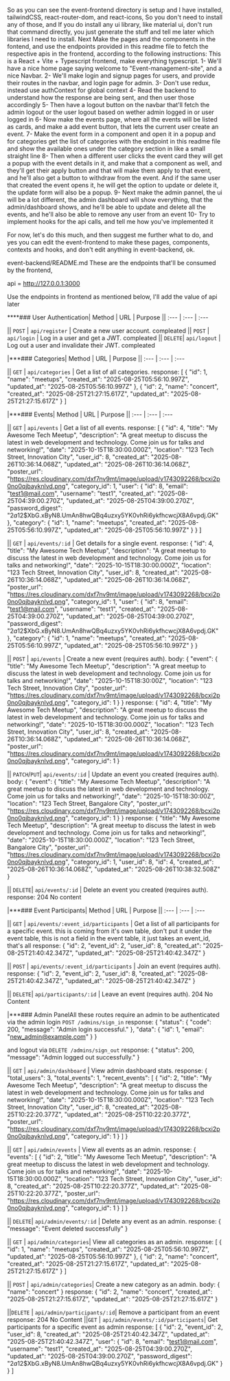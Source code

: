So as you can see the event-frontend directory is setup and I have installed, tailwindCSS, react-router-dom, and react-icons, So you don't need to install any of those, and If you do install any ui library, like material ui, don't run that command directly, you just generate the stuff and tell me later which libraries I need to install. Next Make the pages and the components in the fontend, and use the endpoints provided in this readme file to fetch the respective apis in the frontend, according to the following instructions:
This is a React + Vite + Typescript frontend, make everything typescript.
1- We'll have a nice home page saying welcome to "Event-management-site", and a nice Navbar.
2- We'll make login and signup pages for users, and provide their routes in the navbar, and login page for admin.
3- Don't use redux, instead use authContext for global context
4- Read the backend to understand how the response are being sent, and then user those accordingly
5- Then have a logout button on the navbar that'll fetch the admin logout or the user logout based on wether admin logged in or user logged in
6- Now make the events page, where all the events will be listed as cards, and make a add event button, that lets the current user create an event.
7- Make the event form in a component and open it in a popup and for categories get the list of categories with the endpoint in this readme file and show the available ones under the category section in like a small straight line
8- Then when a different user clicks the event card they will get a popup with the event details in it, and make that a component as well, and they'll get their apply button and that will make them apply to that event, and he'll also get a button to withdraw from the event. And if the same user that created the event opens it, he will get the option to update or delete it, the update form will also be a popup.
9- Next make the admin pannel, the ui will be a lot different, the admin dashboard will show everything, that the admin/dashboard shows, and he'll be able to update and delete all the events, and he'll also be able to remove any user from an event
10- Try to implement hooks for the api calls, and tell me how you've implemented it

For now, let's do this much, and then suggest me further what to do, and yes you can edit the event-frontend to make these pages, components, contexts and hooks, and don't edit anything in event-backend, ok.

event-backend/README.md
These are the endpoints that'll be consumed by the frontend, 

api = http://127.0.0.1:3000

Use the endpoints in frontend as mentioned below, I'll add the value of api later

****### User Authentication| Method | URL | Purpose || :--- | :--- | :--- 

|| `POST` | `api/register` | Create a new user account. compleated
|| `POST` | `api/login` | Log in a user and get a JWT.  compleated
|| `DELETE`| `api/logout` | Log out a user and invalidate their JWT.  compleated

|***### Categories| Method | URL | Purpose || :--- | :--- | :--- 

|| `GET` | `api/categories` | Get a list of all categories.
response:
[
	{
		"id": 1,
		"name": "meetups",
		"created_at": "2025-08-25T05:56:10.997Z",
		"updated_at": "2025-08-25T05:56:10.997Z"
	},
	{
		"id": 2,
		"name": "concert",
		"created_at": "2025-08-25T21:27:15.617Z",
		"updated_at": "2025-08-25T21:27:15.617Z"
	}
]


|***### Events| Method | URL | Purpose || :--- | :--- | :--- 

|| `GET` | `api/events` | Get a list of all events.
response:
[
	{
		"id": 4,
		"title": "My Awesome Tech Meetup",
		"description": "A great meetup to discuss the latest in web development and technology. Come join us for talks and networking!",
		"date": "2025-10-15T18:30:00.000Z",
		"location": "123 Tech Street, Innovation City",
		"user_id": 8,
		"created_at": "2025-08-26T10:36:14.068Z",
		"updated_at": "2025-08-26T10:36:14.068Z",
		"poster_url": "https://res.cloudinary.com/dxf7nv9mt/image/upload/v1743092268/bcxi2p0no0qjbayknlvd.png",
		"category_id": 1,
		"user": {
			"id": 8,
			"email": "test1@mail.com",
			"username": "test1",
			"created_at": "2025-08-25T04:39:00.270Z",
			"updated_at": "2025-08-25T04:39:00.270Z",
			"password_digest": "$2a$12$XbG.xByN8.UmAn8hwQBq4uzxy5YK0vhRi6ykfhcwcjX8A6vpdj.GK"
		},
		"category": {
			"id": 1,
			"name": "meetups",
			"created_at": "2025-08-25T05:56:10.997Z",
			"updated_at": "2025-08-25T05:56:10.997Z"
		}
	}
]

|| `GET` | `api/events/:id` | Get details for a single event. 
response:
{
	"id": 4,
	"title": "My Awesome Tech Meetup",
	"description": "A great meetup to discuss the latest in web development and technology. Come join us for talks and networking!",
	"date": "2025-10-15T18:30:00.000Z",
	"location": "123 Tech Street, Innovation City",
	"user_id": 8,
	"created_at": "2025-08-26T10:36:14.068Z",
	"updated_at": "2025-08-26T10:36:14.068Z",
	"poster_url": "https://res.cloudinary.com/dxf7nv9mt/image/upload/v1743092268/bcxi2p0no0qjbayknlvd.png",
	"category_id": 1,
	"user": {
		"id": 8,
		"email": "test1@mail.com",
		"username": "test1",
		"created_at": "2025-08-25T04:39:00.270Z",
		"updated_at": "2025-08-25T04:39:00.270Z",
		"password_digest": "$2a$12$XbG.xByN8.UmAn8hwQBq4uzxy5YK0vhRi6ykfhcwcjX8A6vpdj.GK"
	},
	"category": {
		"id": 1,
		"name": "meetups",
		"created_at": "2025-08-25T05:56:10.997Z",
		"updated_at": "2025-08-25T05:56:10.997Z"
	}
}

|| `POST` | `api/events` | Create a new event (requires auth). 
body:
{
  "event": {
    "title": "My Awesome Tech Meetup",
    "description": "A great meetup to discuss the latest in web development and technology. Come join us for talks and networking!",
    "date": "2025-10-15T18:30:00Z",
    "location": "123 Tech Street, Innovation City",
    "poster_url": "https://res.cloudinary.com/dxf7nv9mt/image/upload/v1743092268/bcxi2p0no0qjbayknlvd.png",
    "category_id": 1
  }
}
response:
{
	"id": 4,
	"title": "My Awesome Tech Meetup",
	"description": "A great meetup to discuss the latest in web development and technology. Come join us for talks and networking!",
	"date": "2025-10-15T18:30:00.000Z",
	"location": "123 Tech Street, Innovation City",
	"user_id": 8,
	"created_at": "2025-08-26T10:36:14.068Z",
	"updated_at": "2025-08-26T10:36:14.068Z",
	"poster_url": "https://res.cloudinary.com/dxf7nv9mt/image/upload/v1743092268/bcxi2p0no0qjbayknlvd.png",
	"category_id": 1
}

|| `PATCH`/`PUT`| `api/events/:id` | Update an event you created (requires auth).
body:
{
  "event": {
    "title": "My Awesome Tech Meetup",
    "description": "A great meetup to discuss the latest in web development and technology. Come join us for talks and networking!",
    "date": "2025-10-15T18:30:00Z",
    "location": "123 Tech Street, Bangalore City",
    "poster_url": "https://res.cloudinary.com/dxf7nv9mt/image/upload/v1743092268/bcxi2p0no0qjbayknlvd.png",
    "category_id": 1
  }
}
response:
{
	"title": "My Awesome Tech Meetup",
	"description": "A great meetup to discuss the latest in web development and technology. Come join us for talks and networking!",
	"date": "2025-10-15T18:30:00.000Z",
	"location": "123 Tech Street, Bangalore City",
	"poster_url": "https://res.cloudinary.com/dxf7nv9mt/image/upload/v1743092268/bcxi2p0no0qjbayknlvd.png",
	"category_id": 1,
	"user_id": 8,
	"id": 4,
	"created_at": "2025-08-26T10:36:14.068Z",
	"updated_at": "2025-08-26T10:38:32.508Z"
}

|| `DELETE`| `api/events/:id` | Delete an event you created (requires auth). 
response:
204 No content

|***### Event Participants| Method | URL | Purpose || :--- | :--- | :--- 

|| `GET` | `api/events/:event_id/participants` | Get a list of all participants for a specific event. this is coming from it's own table, don't put it under the event table, this is not a field in the event table, it just takes an event_id, that's all
response:
{
	"id": 2,
	"event_id": 2,
	"user_id": 8,
	"created_at": "2025-08-25T21:40:42.347Z",
	"updated_at": "2025-08-25T21:40:42.347Z"
}

|| `POST` | `api/events/:event_id/participants` | Join an event (requires auth). 
response:
{
	"id": 2,
	"event_id": 2,
	"user_id": 8,
	"created_at": "2025-08-25T21:40:42.347Z",
	"updated_at": "2025-08-25T21:40:42.347Z"
}

|| `DELETE`| `api/participants/:id` | Leave an event (requires auth). 
204 No Content

|***### Admin PanelAll these routes require an admin to be authenticated via the admin login 
`POST /admins/sign_in`
response:
{
	"status": {
		"code": 200,
		"message": "Admin login successful."
	},
	"data": {
		"id": 1,
		"email": "new_admin@example.com"
	}
}

and logout via `DELETE /admins/sign_out`
response:
{
	"status": 200,
	"message": "Admin logged out successfully."
}

|| `GET` | `api/admin/dashboard` | View admin dashboard stats. 
response:
{
	"total_users": 3,
	"total_events": 1,
	"recent_events": [
		{
			"id": 2,
			"title": "My Awesome Tech Meetup",
			"description": "A great meetup to discuss the latest in web development and technology. Come join us for talks and networking!",
			"date": "2025-10-15T18:30:00.000Z",
			"location": "123 Tech Street, Innovation City",
			"user_id": 8,
			"created_at": "2025-08-25T10:22:20.377Z",
			"updated_at": "2025-08-25T10:22:20.377Z",
			"poster_url": "https://res.cloudinary.com/dxf7nv9mt/image/upload/v1743092268/bcxi2p0no0qjbayknlvd.png",
			"category_id": 1
		}
	]
}

|| `GET` | `api/admin/events` | View all events as an admin. 
response:
{
	"events": [
		{
			"id": 2,
			"title": "My Awesome Tech Meetup",
			"description": "A great meetup to discuss the latest in web development and technology. Come join us for talks and networking!",
			"date": "2025-10-15T18:30:00.000Z",
			"location": "123 Tech Street, Innovation City",
			"user_id": 8,
			"created_at": "2025-08-25T10:22:20.377Z",
			"updated_at": "2025-08-25T10:22:20.377Z",
			"poster_url": "https://res.cloudinary.com/dxf7nv9mt/image/upload/v1743092268/bcxi2p0no0qjbayknlvd.png",
			"category_id": 1
		}
	]
}

|| `DELETE`| `api/admin/events/:id` | Delete any event as an admin. 
response:
{
	"message": "Event deleted successfully"
}

|| `GET` | `api/admin/categories`| View all categories as an admin. 
response:
[
	{
		"id": 1,
		"name": "meetups",
		"created_at": "2025-08-25T05:56:10.997Z",
		"updated_at": "2025-08-25T05:56:10.997Z"
	},
	{
		"id": 2,
		"name": "concert",
		"created_at": "2025-08-25T21:27:15.617Z",
		"updated_at": "2025-08-25T21:27:15.617Z"
	}
]

|| `POST` | `api/admin/categories`| Create a new category as an admin.
body:
{
	"name": "concert"
}
response:
{
	"id": 2,
	"name": "concert",
	"created_at": "2025-08-25T21:27:15.617Z",
	"updated_at": "2025-08-25T21:27:15.617Z"
}

||`DELETE` | `api/admin/participants/:id`| Remove a participant from an event
response:
204 No Content
||`GET` | `api/admin/events/:id/participants`| Get participants for a specific event as admin
response:
[
	{
		"id": 2,
		"event_id": 2,
		"user_id": 8,
		"created_at": "2025-08-25T21:40:42.347Z",
		"updated_at": "2025-08-25T21:40:42.347Z",
		"user": {
			"id": 8,
			"email": "test1@mail.com",
			"username": "test1",
			"created_at": "2025-08-25T04:39:00.270Z",
			"updated_at": "2025-08-25T04:39:00.270Z",
			"password_digest": "$2a$12$XbG.xByN8.UmAn8hwQBq4uzxy5YK0vhRi6ykfhcwcjX8A6vpdj.GK"
		}
	}
]